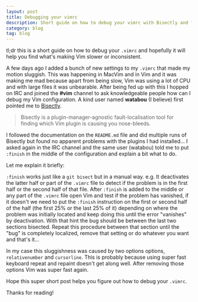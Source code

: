 ```yaml
---
layout: post
title: Debugging your vimrc
description: Short guide on how to debug your vimrc with Bisectly and finish.
category: blog
tag: blog
---
```


tl;dr this is a short guide on how to debug your `.vimrc` and hopefully it will
help you find what's making Vim slower or inconsistent.

A few days ago I added a bunch of new settings to my `.vimrc` that made my
motion sluggish. This was happening in MacVim and in Vim and it was making me
mad because apart from being slow, Vim was using a lot of CPU and with large
files it was unbearable. After being fed up with this I hopped on IRC and joined
the **#vim** channel to ask knowledgeable people how can I debug my Vim
configuration. A kind user named **watabou** (I believe) first pointed me to
[Bisectly][bisectly].

> Bisectly is a plugin-manager-agnostic fault-localisation tool for finding
> which Vim plugin is causing you nose-bleeds.

I followed the documentation on the `README.md` file and did multiple runs of
Bisectly but found no apparent problems with the plugins I had installed... I
asked again in the IRC channel and the same user (watabou) told me to put
`:finish` in the middle of the configuration and explain a bit what to do.

Let me explain it briefly:

`:finish` works just like a `git bisect` but in a manual way. e.g. It
deactivates the latter half or part of the `.vimrc` file to detect if the
problem is in the first half or the second half of that file. After `:finish` is
added to the middle or any part of the `.vimrc` file open Vim and test if the
problem has vanished, if it doesn't we need to put the `:finish` instruction on
the first or second half of the half (the first 25% or the last 25% of it)
depending on where the problem was initially located and keep doing this until
the error "vanishes" by deactivation. With that hint the bug should be between
the last two sections bisected. Repeat this procedure between that section until
the "bug" is completely localized, remove that setting or do whatever you want
and that's it...

In my case this sluggishness was caused by two options options, `relativenumber`
and `cursorline`. This is probably because using super fast keyboard repeat and
repaint doesn't get along well. After removing those options Vim was super fast
again.

Hope this super short post helps you figure out how to debug your `.vimrc`.

Thanks for reading!

[bisectly]: https://github.com/dahu/bisectly
